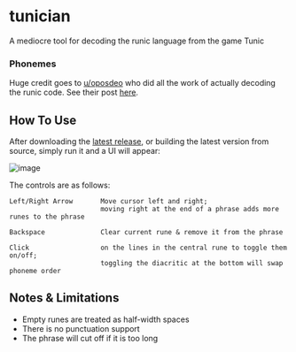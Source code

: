 # tunician
A mediocre tool for decoding the runic language from the game Tunic

### Phonemes 

Huge credit goes to [u/oposdeo](https://www.reddit.com/user/oposdeo) who did all the work of actually decoding the runic code. See their post [here](https://www.reddit.com/r/TunicGame/comments/tgc056/tunic_language_reference_sheet_big_spoiler/).

## How To Use

After downloading the [latest release](https://github.com/dresswithpockets/tunician/releases), or building the latest version from source, simply run it and a UI will appear:

![image](https://user-images.githubusercontent.com/4009005/159605850-c8d1f743-a861-478d-b6b2-b91ac6cce4c0.png)

The controls are as follows:

```
Left/Right Arrow       Move cursor left and right;
                       moving right at the end of a phrase adds more runes to the phrase

Backspace              Clear current rune & remove it from the phrase

Click                  on the lines in the central rune to toggle them on/off;
                       toggling the diacritic at the bottom will swap phoneme order
```

## Notes & Limitations
 - Empty runes are treated as half-width spaces
 - There is no punctuation support
 - The phrase will cut off if it is too long
